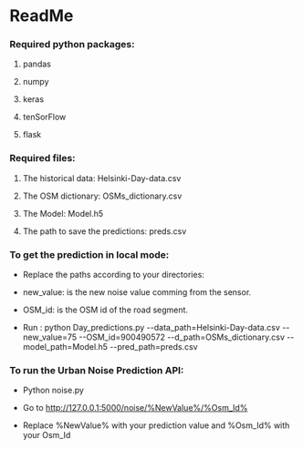 # ReadMe

### Required python packages:

1. pandas

2. numpy

3. keras

4. tenSorFlow

5. flask 


### Required files:

1. The historical data: Helsinki-Day-data.csv

2. The OSM dictionary: OSMs_dictionary.csv

3. The Model: Model.h5

4. The path to save the predictions: preds.csv


### To get the prediction in local mode:

- Replace the paths according to your directories:

- new_value: is the new noise value comming from the sensor.

- OSM_id: is the OSM id of the road segment.

- Run : python Day_predictions.py --data_path=Helsinki-Day-data.csv --new_value=75 --OSM_id=900490572  --d_path=OSMs_dictionary.csv --model_path=Model.h5 --pred_path=preds.csv


### To run the Urban Noise Prediction API:

-  Python noise.py

-  Go to http://127.0.0.1:5000/noise/%NewValue%/%Osm_Id%

-  Replace %NewValue% with your prediction value and %Osm_Id% with your Osm_Id


